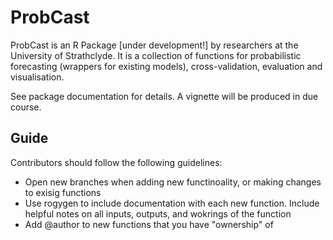 # ProbCast
ProbCast is an R Package [under development!] by researchers at the University of Strathclyde. It is a collection of functions for probabilistic forecasting (wrappers for existing models), cross-validation, evaluation and visualisation.

See package documentation for details. A vignette will be produced in due course.

## Guide
Contributors should follow the following guidelines:
- Open new branches when adding new functinoality, or making changes to exisig functions
- Use rogygen to include documentation with each new function. Include helpful notes on all inputs, outputs, and wokrings of the function
- Add @author to new functions that you have "ownership" of
